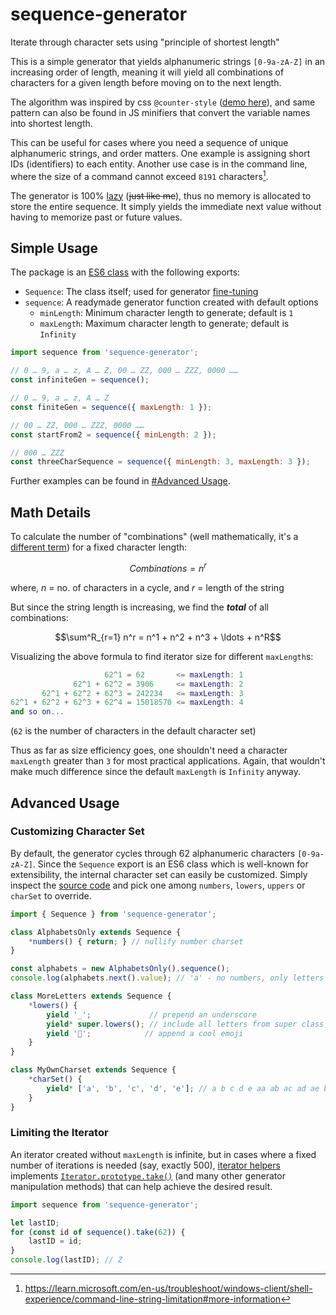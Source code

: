 # sequence-generator
Iterate through character sets using "principle of shortest length"

This is a simple generator that yields alphanumeric strings `[0-9a-zA-Z]` in an increasing order of length, meaning it will yield all combinations of characters for a given length before moving on to the next length.

The algorithm was inspired by css `@counter-style` ([demo here](https://codepen.io/Suggon/pen/pvJxpmx)), and same pattern can also be found in JS minifiers that convert the variable names into shortest length.

This can be useful for cases where you need a sequence of unique alphanumeric strings, and order matters. One example is assigning short IDs (identifiers) to each entity. Another use case is in the command line, where the size of a command cannot exceed `8191` characters[^1].

[^1]: https://learn.microsoft.com/en-us/troubleshoot/windows-client/shell-experience/command-line-string-limitation#more-information

The generator is 100% [lazy](https://github.com/tc39/proposal-iterator-helpers#why-not-use-arrayfrom--arrayprototype-methods) (~~just like me~~), thus no memory is allocated to store the entire sequence. It simply yields the immediate next value without having to memorize past or future values.

## Simple Usage
The package is an [ES6 class](https://developer.mozilla.org/en-US/docs/Web/JavaScript/Reference/Classes) with the following exports:
- `Sequence`: The class itself; used for generator [fine-tuning](#advanced-usage)
- `sequence`: A readymade generator function created with default options
	- `minLength`: Minimum character length to generate; default is `1`
	- `maxLength`: Maximum character length to generate; default is `Infinity`

```js
import sequence from 'sequence-generator';

// 0 … 9, a … z, A … Z, 00 … ZZ, 000 … ZZZ, 0000 ……
const infiniteGen = sequence();

// 0 … 9, a … z, A … Z
const finiteGen = sequence({ maxLength: 1 });

// 00 … ZZ, 000 … ZZZ, 0000 ……
const startFrom2 = sequence({ minLength: 2 });

// 000 … ZZZ
const threeCharSequence = sequence({ minLength: 3, maxLength: 3 });
```

Further examples can be found in [#Advanced Usage](#advanced-usage).

## Math Details
To calculate the number of "combinations" (well mathematically, it's a [different term](https://www.statskingdom.com/combinations-calculator.html#:~:text=Permutations%20with%0Arepetitions%20formula)) for a fixed character length:
```math
Combinations = n^r
```
where, $n$ = no. of characters in a cycle, and $r$ = length of the string

But since the string length is increasing, we find the ***total*** of all combinations:
```math
\sum^R_{r=1} n^r = n^1 + n^2 + n^3 + \ldots + n^R
```

Visualizing the above formula to find iterator size for different `maxLength`s:
```lua
                     62^1 = 62       <= maxLength: 1
              62^1 + 62^2 = 3906     <= maxLength: 2
       62^1 + 62^2 + 62^3 = 242234   <= maxLength: 3
62^1 + 62^2 + 62^3 + 62^4 = 15018570 <= maxLength: 4
and so on...
```
(`62` is the number of characters in the default character set)

Thus as far as size efficiency goes, one shouldn't need a character `maxLength` greater than `3` for most practical applications. Again, that wouldn't make much difference since the default `maxLength` is `Infinity` anyway.

## Advanced Usage
### Customizing Character Set
By default, the generator cycles through 62 alphanumeric characters `[0-9a-zA-Z]`. Since the `Sequence` export is an ES6 class which is well-known for extensibility, the internal character set can easily be customized. Simply inspect the [source code](https://github.com/SuggonM/sequence-generator/blob/main/index.js) and pick one among `numbers`, `lowers`, `uppers` or `charSet` to override.

```js
import { Sequence } from 'sequence-generator';

class AlphabetsOnly extends Sequence {
	*numbers() { return; } // nullify number charset
}

const alphabets = new AlphabetsOnly().sequence();
console.log(alphabets.next().value); // 'a' - no numbers, only letters
```

```js
class MoreLetters extends Sequence {
	*lowers() {
		yield '_';             // prepend an underscore
		yield* super.lowers(); // include all letters from super class
		yield '💯';            // append a cool emoji
	}
}
```

```js
class MyOwnCharset extends Sequence {
	*charSet() {
		yield* ['a', 'b', 'c', 'd', 'e']; // a b c d e aa ab ac ad ae ba bb bc bd be
	}
}
```

### Limiting the Iterator
An iterator created without `maxLength` is infinite, but in cases where a fixed number of iterations is needed (say, exactly 500), [iterator helpers](https://developer.mozilla.org/en-US/docs/Web/JavaScript/Reference/Global_Objects/Iterator#instance_methods) implements [`Iterator.prototype.take()`](https://developer.mozilla.org/en-US/docs/Web/JavaScript/Reference/Global_Objects/Iterator/take) (and many other generator manipulation methods) that can help achieve the desired result.
```js
import sequence from 'sequence-generator';

let lastID;
for (const id of sequence().take(62)) {
	lastID = id;
}
console.log(lastID); // Z
```
